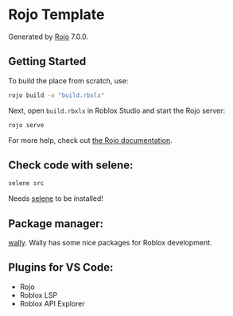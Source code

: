 # Rojo Template
Generated by [Rojo](https://github.com/rojo-rbx/rojo) 7.0.0.

## Getting Started
To build the place from scratch, use:

```bash
rojo build -o "build.rbxlx"
```

Next, open `build.rbxlx` in Roblox Studio and start the Rojo server:

```bash
rojo serve
```

For more help, check out [the Rojo documentation](https://rojo.space/docs).

## Check code with selene: 
```bash
selene src
```
Needs [selene](https://kampfkarren.github.io/selene/selene.html) to be installed!

## Package manager:
[wally](https://wally.run/). Wally has some nice packages for Roblox development.

## Plugins for VS Code:
- Rojo
- Roblox LSP
- Roblox API Explorer


